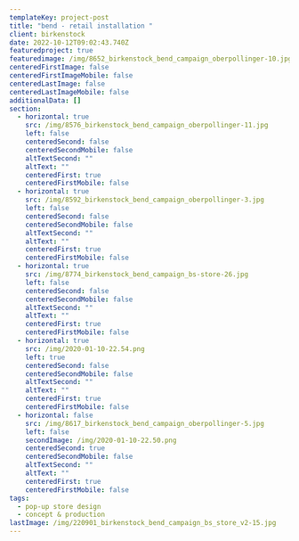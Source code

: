 ```yaml
---
templateKey: project-post
title: "bend - retail installation "
client: birkenstock
date: 2022-10-12T09:02:43.740Z
featuredproject: true
featuredimage: /img/8652_birkenstock_bend_campaign_oberpollinger-10.jpg
centeredFirstImage: false
centeredFirstImageMobile: false
centeredLastImage: false
centeredLastImageMobile: false
additionalData: []
section:
  - horizontal: true
    src: /img/8576_birkenstock_bend_campaign_oberpollinger-11.jpg
    left: false
    centeredSecond: false
    centeredSecondMobile: false
    altTextSecond: ""
    altText: ""
    centeredFirst: true
    centeredFirstMobile: false
  - horizontal: true
    src: /img/8592_birkenstock_bend_campaign_oberpollinger-3.jpg
    left: false
    centeredSecond: false
    centeredSecondMobile: false
    altTextSecond: ""
    altText: ""
    centeredFirst: true
    centeredFirstMobile: false
  - horizontal: true
    src: /img/8774_birkenstock_bend_campaign_bs-store-26.jpg
    left: false
    centeredSecond: false
    centeredSecondMobile: false
    altTextSecond: ""
    altText: ""
    centeredFirst: true
    centeredFirstMobile: false
  - horizontal: true
    src: /img/2020-01-10-22.54.png
    left: true
    centeredSecond: false
    centeredSecondMobile: false
    altTextSecond: ""
    altText: ""
    centeredFirst: true
    centeredFirstMobile: false
  - horizontal: false
    src: /img/8617_birkenstock_bend_campaign_oberpollinger-5.jpg
    left: false
    secondImage: /img/2020-01-10-22.50.png
    centeredSecond: true
    centeredSecondMobile: false
    altTextSecond: ""
    altText: ""
    centeredFirst: true
    centeredFirstMobile: false
tags:
  - pop-up store design
  - concept & production
lastImage: /img/220901_birkenstock_bend_campaign_bs_store_v2-15.jpg
---
```

